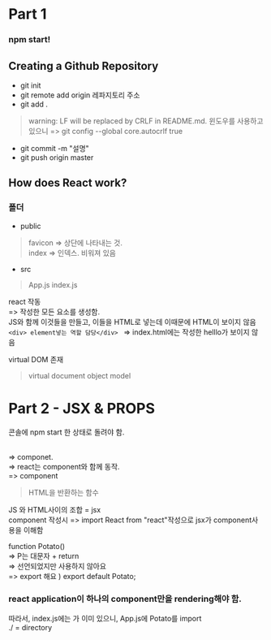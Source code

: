 Part 1
====
### npm start!

Creating a Github Repository
----------------------------------
+ git init
+ git remote add origin 레파지토리 주소
+ git add .
> warning: LF will be replaced by CRLF in README.md.
> 윈도우를 사용하고 있으니 => git config --global core.autocrlf true
+ git commit -m "설명"
+ git push origin master

How does React work?
--------------------------
### 폴더
+ public
> favicon => 상단에 나타내는 것. \
> index => 인덱스. 비워져 있음
+ src
> App.js
> index.js

react 작동 \
=> 작성한 모든 요소를 생성함. \
JS와 함께 이것들을 만들고, 이들을 HTML로 넣는데 이때문에 HTML이 보이지 않음 \
```<div> element넣는 역할 담당</div> ``` => index.html에는 작성한 helllo가 보이지 않음

virtual DOM 존재
> virtual document object model


Part 2 - JSX & PROPS
===============
콘솔에 npm start 한 상태로 돌려야 함.

<App /> \
=> componet. \
=> react는 component와 함께 동작. \
=> component
> HTML을 반환하는 함수

JS 와 HTML사이의 조합 = jsx \
component 작성시 => import React from "react"작성으로 jsx가 component사용을 이해함

function Potato() \
=> P는 대문자 + return \
=> 선언되었지만 사용하지 않아요 \
=> export 해요 ) export default Potato;

### react application이 하나의 component만을 rendering해야 함.
따라서, index.js에는 <App />가 이미 있으니, App.js에 Potato를 import \
./ = directory
